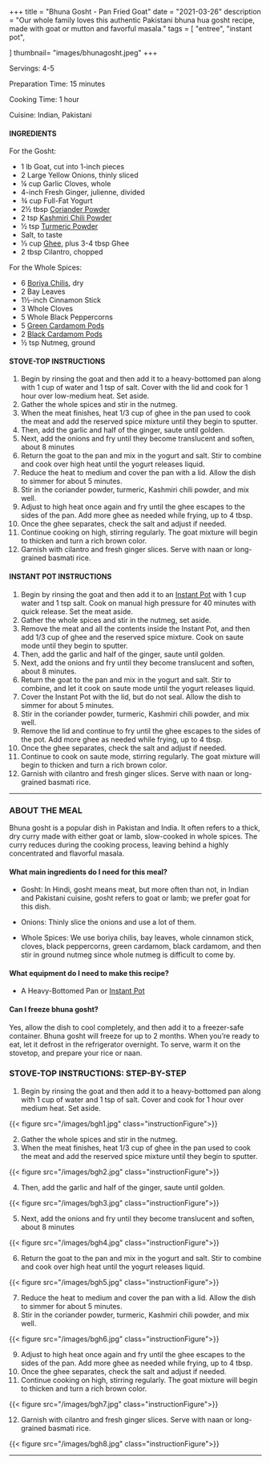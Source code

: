 +++
title = "Bhuna Gosht - Pan Fried Goat"
date = "2021-03-26"
description = "Our whole family loves this authentic Pakistani bhuna hua gosht recipe, made with goat or mutton and favorful masala."
tags = [
    "entree",
    "instant pot",
 
]
thumbnail= "images/bhunagosht.jpeg"
+++

Servings: 4-5 <!--more-->

Preparation Time: 15 minutes

Cooking Time: 1 hour 

Cuisine: Indian, Pakistani 

#### INGREDIENTS 

For the Gosht: 

* 1 lb Goat, cut into 1-inch pieces  
* 2 Large Yellow Onions, thinly sliced
* ¼ cup Garlic Cloves, whole
* 4-inch Fresh Ginger, julienne, divided 
* ¾ cup Full-Fat Yogurt 
* 2½ tbsp [Coriander Powder](https://amzn.to/3tppHMD) 
* 2 tsp [Kashmiri Chili Powder](https://amzn.to/3jP2lMC)
* ½ tsp [Turmeric Powder](https://amzn.to/3cDPN7U)
* Salt, to taste
* ⅓ cup [Ghee](https://amzn.to/2ZkJkrW), plus 3-4 tbsp Ghee 
* 2 tbsp Cilantro, chopped

For the Whole Spices:

* 6 [Boriya Chilis](https://amzn.to/2O4Zynb), dry 
* 2 Bay Leaves
* 1½-inch Cinnamon Stick
* 3 Whole Cloves
* 5 Whole Black Peppercorns
* 5 [Green Cardamom Pods](https://amzn.to/2Q95DQ9)
* 2 [Black Cardamom Pods](https://amzn.to/3vvGj77)
* ½ tsp Nutmeg, ground

#### STOVE-TOP INSTRUCTIONS 

1. Begin by rinsing the goat and then add it to a heavy-bottomed pan along with 1 cup of water and 1 tsp of salt. Cover with the lid and cook for 1 hour over low-medium heat. Set aside. 
2. Gather the whole spices and stir in the nutmeg.
3. When the meat finishes, heat 1/3 cup of ghee in the pan used to cook the meat and add the reserved spice mixture until they begin to sputter.
4. Then, add the garlic and half of the ginger, saute until golden.
5. Next, add the onions and fry until they become translucent and soften, about 8 minutes 
6. Return the goat to the pan and mix in the yogurt and salt. Stir to combine and cook over high heat until the yogurt releases liquid.
7. Reduce the heat to medium and cover the pan with a lid. Allow the dish to simmer for about 5 minutes.
8. Stir in the coriander powder, turmeric, Kashmiri chili powder, and mix well.
9. Adjust to high heat once again and fry until the ghee escapes to the sides of the pan. Add more ghee as needed while frying, up to 4 tbsp.
10. Once the ghee separates, check the salt and adjust if needed.
11. Continue cooking on high, stirring regularly. The goat mixture will begin to thicken and turn a rich brown color.
12. Garnish with cilantro and fresh ginger slices. Serve with naan or long-grained basmati rice. 

#### INSTANT POT INSTRUCTIONS 

1. Begin by rinsing the goat and then add it to an [Instant Pot](https://amzn.to/3qfNYCZ) with 1 cup water and 1 tsp salt. Cook on manual high pressure for 40 minutes with quick release. Set the meat aside. 
2. Gather the whole spices and stir in the nutmeg, set aside.
3. Remove the meat and all the contents inside the Instant Pot, and then add 1/3 cup of ghee and the reserved spice mixture. Cook on saute mode until they begin to sputter. 
4. Then, add the garlic and half of the ginger, saute until golden.
5. Next, add the onions and fry until they become translucent and soften, about 8 minutes. 
6. Return the goat to the pan and mix in the yogurt and salt. Stir to combine, and let it cook on saute mode until the yogurt releases liquid.
7. Cover the Instant Pot with the lid, but do not seal. Allow the dish to simmer for about 5 minutes.
8. Stir in the coriander powder, turmeric, Kashmiri chili powder, and mix well.
9. Remove the lid and continue to fry until the ghee escapes to the sides of the pot. Add more ghee as needed while frying, up to 4 tbsp.
10. Once the ghee separates, check the salt and adjust if needed.
11. Continue to cook on saute mode, stirring regularly. The goat mixture will begin to thicken and turn a rich brown color.
12. Garnish with cilantro and fresh ginger slices. Serve with naan or long-grained basmati rice. 

---- 

### ABOUT THE MEAL 

Bhuna gosht is a popular dish in Pakistan and India. It often refers to a thick, dry curry made with either goat or lamb, slow-cooked in whole spices. The curry reduces during the cooking process, leaving behind a highly concentrated and flavorful masala.  

#### What main ingredients do I need for this meal?

* Gosht: In Hindi, gosht means meat, but more often than not, in Indian and Pakistani cuisine, gosht refers to goat or lamb; we prefer goat for this dish. 

* Onions: Thinly slice the onions and use a lot of them. 

* Whole Spices: We use boriya chilis, bay leaves, whole cinnamon stick, cloves, black peppercorns, green cardamom, black cardamom, and then stir in ground nutmeg since whole nutmeg is difficult to come by. 

#### What equipment do I need to make this recipe?

* A Heavy-Bottomed Pan or [Instant Pot](https://amzn.to/3vv0Usv)

#### Can I freeze bhuna gosht?

Yes, allow the dish to cool completely, and then add it to a freezer-safe container. Bhuna gosht will freeze for up to 2 months. When you’re ready to eat, let it defrost in the refrigerator overnight. To serve, warm it on the stovetop, and prepare your rice or naan. 

### STOVE-TOP INSTRUCTIONS: STEP-BY-STEP

1. Begin by rinsing the goat and then add it to a heavy-bottomed pan along with 1 cup of water and 1 tsp of salt. Cover and cook for 1 hour over medium heat. Set aside. 

{{< figure src="/images/bgh1.jpg" class="instructionFigure">}}

2. Gather the whole spices and stir in the nutmeg.
3. When the meat finishes, heat 1/3 cup of ghee in the pan used to cook the meat and add the reserved spice mixture until they begin to sputter.

{{< figure src="/images/bgh2.jpg" class="instructionFigure">}}

4. Then, add the garlic and half of the ginger, saute until golden.

{{< figure src="/images/bgh3.jpg" class="instructionFigure">}}

5. Next, add the onions and fry until they become translucent and soften, about 8 minutes 

{{< figure src="/images/bgh4.jpg" class="instructionFigure">}}

6. Return the goat to the pan and mix in the yogurt and salt. Stir to combine and cook over high heat until the yogurt releases liquid.

{{< figure src="/images/bgh5.jpg" class="instructionFigure">}}

7. Reduce the heat to medium and cover the pan with a lid. Allow the dish to simmer for about 5 minutes.
8. Stir in the coriander powder, turmeric, Kashmiri chili powder, and mix well.

{{< figure src="/images/bgh6.jpg" class="instructionFigure">}}

9. Adjust to high heat once again and fry until the ghee escapes to the sides of the pan. Add more ghee as needed while frying, up to 4 tbsp.
10. Once the ghee separates, check the salt and adjust if needed.
11. Continue cooking on high, stirring regularly. The goat mixture will begin to thicken and turn a rich brown color.

{{< figure src="/images/bgh7.jpg" class="instructionFigure">}}

12. Garnish with cilantro and fresh ginger slices. Serve with naan or long-grained basmati rice. 

{{< figure src="/images/bgh8.jpg" class="instructionFigure">}}

---- 
